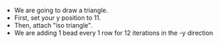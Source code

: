- We are going to draw a triangle.
- First, set your y position to 11.
- Then, attach "iso triangle".
- We are adding 1 bead every 1 row for 12 iterations in the -y direction
